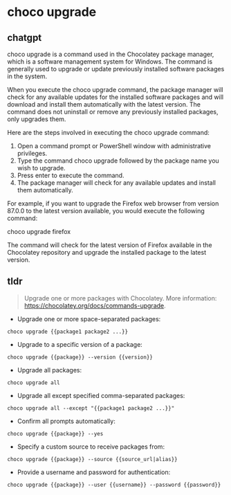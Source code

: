 # choco upgrade 
## chatgpt 
choco upgrade is a command used in the Chocolatey package manager, which is a software management system for Windows. The command is generally used to upgrade or update previously installed software packages in the system. 

When you execute the choco upgrade command, the package manager will check for any available updates for the installed software packages and will download and install them automatically with the latest version. The command does not uninstall or remove any previously installed packages, only upgrades them.

Here are the steps involved in executing the choco upgrade command:

1. Open a command prompt or PowerShell window with administrative privileges.
2. Type the command choco upgrade followed by the package name you wish to upgrade.
3. Press enter to execute the command.
4. The package manager will check for any available updates and install them automatically.

For example, if you want to upgrade the Firefox web browser from version 87.0.0 to the latest version available, you would execute the following command:

choco upgrade firefox

The command will check for the latest version of Firefox available in the Chocolatey repository and upgrade the installed package to the latest version. 

## tldr 
 
> Upgrade one or more packages with Chocolatey.
> More information: <https://chocolatey.org/docs/commands-upgrade>.

- Upgrade one or more space-separated packages:

`choco upgrade {{package1 package2 ...}}`

- Upgrade to a specific version of a package:

`choco upgrade {{package}} --version {{version}}`

- Upgrade all packages:

`choco upgrade all`

- Upgrade all except specified comma-separated packages:

`choco upgrade all --except "{{package1 package2 ...}}"`

- Confirm all prompts automatically:

`choco upgrade {{package}} --yes`

- Specify a custom source to receive packages from:

`choco upgrade {{package}} --source {{source_url|alias}}`

- Provide a username and password for authentication:

`choco upgrade {{package}} --user {{username}} --password {{password}}`
